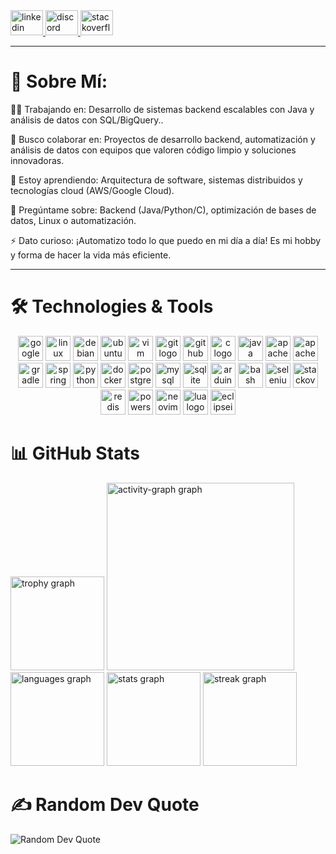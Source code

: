 
<div align="left">
  <a href="https://www.linkedin.com/in/damian-posada-/" target="_blank">
    <img src="https://raw.githubusercontent.com/maurodesouza/profile-readme-generator/master/src/assets/icons/social/linkedin/default.svg" width="52" height="40" alt="linkedin logo" />
  </a>
  <a href="https://discord.com/channels/@me" target="_blank">
    <img src="https://raw.githubusercontent.com/maurodesouza/profile-readme-generator/master/src/assets/icons/social/discord/default.svg" width="52" height="40" alt="discord logo" />
  </a>
  <a href="https://stackoverflow.com/users/17776834/damian-posada" target="_blank">
    <img src="https://raw.githubusercontent.com/maurodesouza/profile-readme-generator/master/src/assets/icons/social/stackoverflow/default.svg" width="52" height="40" alt="stackoverflow logo" />
  </a>
</div>

---

# 💫 Sobre Mí:

👨‍💻 Trabajando en: Desarrollo de sistemas backend escalables con Java y análisis de datos con SQL/BigQuery..

🤝 Busco colaborar en: Proyectos de desarrollo backend, automatización y análisis de datos con equipos que valoren código limpio y soluciones innovadoras.

🌱 Estoy aprendiendo: Arquitectura de software, sistemas distribuidos y tecnologías cloud (AWS/Google Cloud).

💬 Pregúntame sobre: Backend (Java/Python/C), optimización de bases de datos, Linux o automatización.

⚡ Dato curioso: ¡Automatizo todo lo que puedo en mi día a día! Es mi hobby y forma de hacer la vida más eficiente.

---

# 🛠️ Technologies & Tools

<div align="center">
  <img src="https://cdn.jsdelivr.net/gh/devicons/devicon/icons/googlecloud/googlecloud-original.svg" height="40" alt="googlecloud logo" />
  <img src="https://cdn.jsdelivr.net/gh/devicons/devicon/icons/linux/linux-original.svg" height="40" alt="linux logo" />
  <img src="https://cdn.jsdelivr.net/gh/devicons/devicon/icons/debian/debian-original.svg" height="40" alt="debian logo" />
  <img src="https://cdn.simpleicons.org/ubuntu/E95420" height="40" alt="ubuntu logo" />
  <img src="https://cdn.jsdelivr.net/gh/devicons/devicon/icons/vim/vim-original.svg" height="40" alt="vim logo" />
  <img src="https://cdn.jsdelivr.net/gh/devicons/devicon/icons/git/git-original.svg" height="40" alt="git logo" />
  <img src="https://cdn.jsdelivr.net/gh/devicons/devicon/icons/github/github-original.svg" height="40" alt="github logo" />
  <img src="https://cdn.jsdelivr.net/gh/devicons/devicon/icons/c/c-original.svg" height="40" alt="c logo" />
  <img src="https://cdn.jsdelivr.net/gh/devicons/devicon/icons/java/java-original.svg" height="40" alt="java logo" />
  <img src="https://cdn.jsdelivr.net/gh/devicons/devicon/icons/apache/apache-original.svg" height="40" alt="apache logo" />
  <img src="https://skillicons.dev/icons?i=maven" height="40" alt="apachemaven logo" />
  <img src="https://cdn.jsdelivr.net/gh/devicons/devicon/icons/gradle/gradle-original.svg" height="40" alt="gradle logo" />
  <img src="https://cdn.jsdelivr.net/gh/devicons/devicon/icons/spring/spring-original.svg" height="40" alt="spring logo" />
  <img src="https://cdn.jsdelivr.net/gh/devicons/devicon/icons/python/python-original.svg" height="40" alt="python logo" />
  <img src="https://cdn.jsdelivr.net/gh/devicons/devicon/icons/docker/docker-original.svg" height="40" alt="docker logo" />
  <img src="https://cdn.jsdelivr.net/gh/devicons/devicon/icons/postgresql/postgresql-original.svg" height="40" alt="postgresql logo" />
  <img src="https://cdn.jsdelivr.net/gh/devicons/devicon/icons/mysql/mysql-original.svg" height="40" alt="mysql logo" />
  <img src="https://cdn.jsdelivr.net/gh/devicons/devicon/icons/sqlite/sqlite-original.svg" height="40" alt="sqlite logo" />
  <img src="https://cdn.jsdelivr.net/gh/devicons/devicon/icons/arduino/arduino-original.svg" height="40" alt="arduino logo" />
  <img src="https://cdn.simpleicons.org/gnubash/4EAA25" height="40" alt="bash logo" />
  <img src="https://skillicons.dev/icons?i=selenium" height="40" alt="selenium logo" />
  <img src="https://skillicons.dev/icons?i=stackoverflow" height="40" alt="stackoverflow logo" />
  <img src="https://skillicons.dev/icons?i=redis" height="40" alt="redis logo" />
  <img src="https://skillicons.dev/icons?i=powershell" height="40" alt="powershell logo" />
  <img src="https://skillicons.dev/icons?i=neovim" height="40" alt="neovim logo" />
  <img src="https://skillicons.dev/icons?i=lua" height="40" alt="lua logo" />
  <img src="https://skillicons.dev/icons?i=eclipse" height="40" alt="eclipseide logo" />
</div>


# 📊 GitHub Stats
<div align="left">
  <img src="https://github-profile-trophy.vercel.app?username=damianp91&theme=gruvbox&column=-1&row=1&margin-w=8&margin-h=8&no-bg=false&no-frame=false&order=4" height="150" alt="trophy graph" />
  <img src="https://github-readme-activity-graph.vercel.app/graph?username=damianp91&radius=16&theme=gruvbox&area=true&order=5" height="300" alt="activity-graph graph" />
  <img src="https://github-readme-stats.vercel.app/api/top-langs?username=damianp91&locale=en&hide_title=false&layout=compact&card_width=320&langs_count=5&theme=gruvbox&hide_border=false&order=2" height="150" alt="languages graph" />
  <img src="https://github-readme-stats.vercel.app/api?username=damianp91&hide_title=false&hide_rank=false&show_icons=true&include_all_commits=true&count_private=true&disable_animations=false&theme=gruvbox&locale=en&hide_border=false&order=1" height="150" alt="stats graph" />
  <img src="https://streak-stats.demolab.com?user=damianp91&locale=en&mode=daily&theme=gruvbox&hide_border=false&border_radius=5&order=3" height="150" alt="streak graph" />
</div>

# ✍️ Random Dev Quote

<div align="left">
  <img src="https://quotes-github-readme.vercel.app/api?type=horizontal&theme=gruvbox" alt="Random Dev Quote" />
</div>

<!-- Proudly created with GPRM ( https://gprm.itsvg.in ) -->
